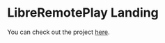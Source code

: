 # LibreRemotePlay Landing

You can check out the project [here](https://github.com/PiterWeb/LibreRemotePlay).
